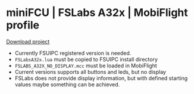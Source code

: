 # miniFCU | FSLabs A32x | MobiFlight profile

[Download project](https://github.com/Koseng/MobiFlight-miniFCU-Profiles/archive/refs/tags/v0.1.zip)

- Currently FSUIPC registered version is needed.
- `FSLabsA32x.lua` must be copied to FSUIPC install directory
- `FSLABS_A32X_NO_DISPLAY.mcc` must be loaded in MobiFlight
- Current versions supports all buttons and leds, but no display
- FSLabs does not provide display information, but with defined starting values maybe something can be achieved.
